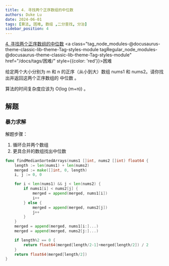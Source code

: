 ```yaml
---
title: 4. 寻找两个正序数组的中位数
authors: Duke Lu
date: 2024-06-01
tags: [算法, 困难, 数组 ,二分查找, 分治]
sidebar_position: 4
---
```


[4. 寻找两个正序数组的中位数](https://leetcode.cn/problems/median-of-two-sorted-arrays/) <a class="tag_node_modules-@docusaurus-theme-classic-lib-theme-Tag-styles-module tagRegular_node_modules-@docusaurus-theme-classic-lib-theme-Tag-styles-module" href="/docs/tags/困难/" style={{color: 'red'}}>困难</a>

给定两个大小分别为 m 和 n 的正序（从小到大）数组 nums1 和 nums2。请你找出并返回这两个正序数组的 中位数 。

算法的时间复杂度应该为 O(log (m+n)) 。

## 解题

### 暴力求解

解题步骤：
1. 循环合并两个数组
2. 更具合并的数组找出中位数

```go
func findMedianSortedArrays(nums1 []int, nums2 []int) float64 {
	length := len(nums1) + len(nums2)
	merged := make([]int, 0, length)
	i, j := 0, 0

	for i < len(nums1) && j < len(nums2) {
		if nums1[i] < nums2[j] {
			merged = append(merged, nums1[i])
			i++
		} else {
			merged = append(merged, nums2[j])
			j++
		}
	}
	merged = append(merged, nums1[i:]...)
	merged = append(merged, nums2[j:]...)

	if length%2 == 0 {
		return float64(merged[length/2-1]+merged[length/2]) / 2
	}
	return float64(merged[length/2])
}
```